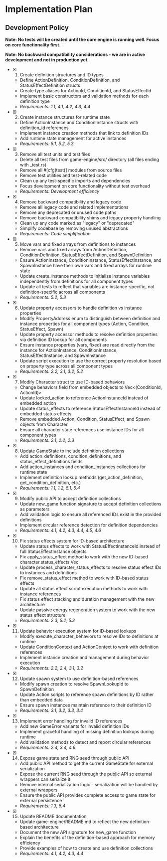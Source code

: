 # Implementation Plan

## Development Policy

**Note: No tests will be created until the core engine is running well. Focus on core functionality first.**

**Note: No backward compatibility considerations - we are in active development and not in production yet.**

- [x] 1. Create definition structures and ID types

  - Define ActionDefinition, ConditionDefinition, and StatusEffectDefinition structs
  - Create type aliases for ActionId, ConditionId, and StatusEffectId
  - Implement basic constructors and validation methods for each definition type
  - _Requirements: 1.1, 4.1, 4.2, 4.3, 4.4_

- [x] 2. Create instance structures for runtime state

  - Define ActionInstance and ConditionInstance structs with definition_id references
  - Implement instance creation methods that link to definition IDs
  - Add runtime state management for active instances
  - _Requirements: 5.1, 5.2, 5.3_

- [x] 3. Remove all test units and test files

  - Delete all test files from game-engine/src/ directory (all files ending with \_test.rs)
  - Remove all #[cfg(test)] modules from source files
  - Remove test utilities and test-related code
  - Clean up any test-specific imports and dependencies
  - Focus development on core functionality without test overhead
  - _Requirements: Development efficiency_

- [x] 4. Remove backward compatibility and legacy code

  - Remove all legacy code and related implementations
  - Remove any deprecated or unused code paths
  - Remove backward compatibility shims and legacy property handling
  - Clean up any code marked as "legacy" or "deprecated"
  - Simplify codebase by removing unused abstractions
  - _Requirements: Code simplification_

- [x] 5. Move vars and fixed arrays from definitions to instances

  - Remove vars and fixed arrays from ActionDefinition, ConditionDefinition, StatusEffectDefinition, and SpawnDefinition
  - Ensure ActionInstance, ConditionInstance, StatusEffectInstance, and SpawnInstance have their own vars and fixed arrays for runtime state
  - Update create_instance methods to initialize instance variables independently from definitions for all component types
  - Update all tests to reflect that variables are instance-specific, not definition-specific across all components
  - _Requirements: 5.2, 5.3_

- [x] 6. Update property accessors to handle definition vs instance properties

  - Modify PropertyAddress enum to distinguish between definition and instance properties for all component types (Action, Condition, StatusEffect, Spawn)
  - Update property accessor methods to resolve definition properties via definition ID lookup for all components
  - Ensure instance properties (vars, fixed) are read directly from the instance for ActionInstance, ConditionInstance, StatusEffectInstance, and SpawnInstance
  - Update script execution to use the correct property resolution based on property type across all component types
  - _Requirements: 2.2, 3.1, 3.2, 5.2_

- [x] 7. Modify Character struct to use ID-based behaviors

  - Change behaviors field from embedded objects to Vec<(ConditionId, ActionId)>
  - Update locked_action to reference ActionInstanceId instead of embedded action
  - Update status_effects to reference StatusEffectInstanceId instead of embedded status effects
  - Remove embedded Action, Condition, StatusEffect, and Spawn objects from Character
  - Ensure all character state references use instance IDs for all component types
  - _Requirements: 2.1, 2.2, 2.3_

- [x] 8. Update GameState to include definition collections

  - Add action_definitions, condition_definitions, and status_effect_definitions fields
  - Add action_instances and condition_instances collections for runtime state
  - Implement definition lookup methods (get_action_definition, get_condition_definition, etc.)
  - _Requirements: 1.1, 1.2, 5.1, 5.4_

- [x] 9. Modify public API to accept definition collections

  - Update new_game function signature to accept definition collections as parameters
  - Add validation logic to ensure all referenced IDs exist in the provided definitions
  - Implement circular reference detection for definition dependencies
  - _Requirements: 4.1, 4.2, 4.3, 4.4, 4.5, 4.6_

- [x] 10. Fix status effects system for ID-based architecture

  - Update status effects to work with StatusEffectInstanceId instead of full StatusEffectInstance objects
  - Fix apply_status_effect method to work with the new ID-based character.status_effects Vec<StatusEffectInstanceId>
  - Update process_character_status_effects to resolve status effect IDs to instances and definitions
  - Fix remove_status_effect method to work with ID-based status effects
  - Update all status effect script execution methods to work with instance references
  - Fix status effect stacking and duration management with the new architecture
  - Update passive energy regeneration system to work with the new status effect structure
  - _Requirements: 2.3, 5.2, 5.3_

- [x] 11. Update behavior execution system for ID-based lookups

  - Modify execute_character_behaviors to resolve IDs to definitions at runtime
  - Update ConditionContext and ActionContext to work with definition references
  - Implement instance creation and management during behavior execution
  - _Requirements: 2.2, 2.4, 3.1, 3.2_

- [x] 12. Update spawn system to use definition-based references

  - Modify spawn creation to resolve SpawnLookupId to SpawnDefinition
  - Update Action scripts to reference spawn definitions by ID rather than embedded data
  - Ensure spawn instances maintain reference to their definition ID
  - _Requirements: 3.1, 3.2, 3.3, 3.4_

- [x] 13. Implement error handling for invalid ID references

  - Add new GameError variants for invalid definition IDs
  - Implement graceful handling of missing definition lookups during runtime
  - Add validation methods to detect and report circular references
  - _Requirements: 2.4, 3.4, 4.6_

- [x] 14. Expose game state and RNG seed through public API

  - Add public API method to get the current GameState for external serialization
  - Expose the current RNG seed through the public API so external wrappers can serialize it
  - Remove internal serialization logic - serialization will be handled by external wrappers
  - Ensure the public API provides complete access to game state for external persistence
  - _Requirements: 1.3, 5.4_

- [x] 15. Update README documentation
  - Update game-engine/README.md to reflect the new definition-based architecture
  - Document the new API signature for new_game function
  - Explain the benefits of the definition-based approach for memory efficiency
  - Provide examples of how to create and use definition collections
  - _Requirements: 4.1, 4.2, 4.3, 4.4_
